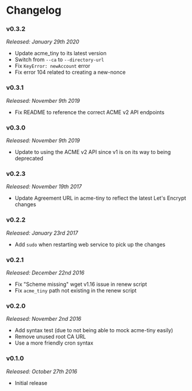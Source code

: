 # Changelog

### v0.3.2

*Released: January 29th 2020*

- Update acme_tiny to its latest version
- Switch from `--ca` to `--directory-url`
- Fix `KeyError: newAccount` error
- Fix error 104 related to creating a new-nonce

### v0.3.1

*Released: November 9th 2019*

- Fix README to reference the correct ACME v2 API endpoints

### v0.3.0

*Released: November 9th 2019*

- Update to using the ACME v2 API since v1 is on its way to being deprecated

### v0.2.3

*Released: November 19th 2017*

- Update Agreement URL in acme-tiny to reflect the latest Let's Encrypt changes

### v0.2.2

*Released: January 23rd 2017*

- Add `sudo` when restarting web service to pick up the changes

### v0.2.1

*Released: December 22nd 2016*

- Fix "Scheme missing" wget v1.16 issue in renew script
- Fix `acme_tiny` path not existing in the renew script

### v0.2.0

*Released: November 2nd 2016*

- Add syntax test (due to not being able to mock acme-tiny easily)
- Remove unused root CA URL
- Use a more friendly cron syntax

### v0.1.0

*Released: October 27th 2016*

- Initial release
